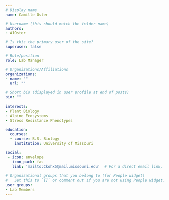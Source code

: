 ```yaml
---
# Display name
name: Camille Oster

# Username (this should match the folder name)
authors:
- A1Oster

# Is this the primary user of the site?
superuser: false

# Role/position
role: Lab Manager

# Organizations/Affiliations
organizations:
- name: ""
  url: ""

# Short bio (displayed in user profile at end of posts)
bio: ""

interests:
- Plant Biology
- Alpine Ecosystems
- Stress Resistance Phenotypes

education:
  courses:
  - course: B.S. Biology
    institution: University of Missouri

social:
 - icon: envelope
   icon_pack: fas
   link: 'mailto:Ckohx5@mail.missouri.edu'  # For a direct email link, use "mailto:test@example.org".
   
# Organizational groups that you belong to (for People widget)
#   Set this to `[]` or comment out if you are not using People widget.
user_groups:
- Lab Members
---
```



